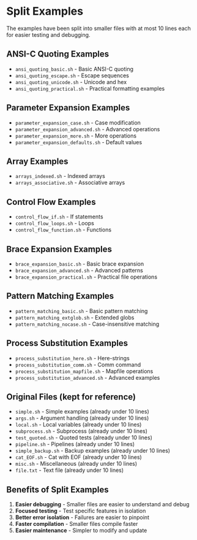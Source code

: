 # Split Examples

The examples have been split into smaller files with at most 10 lines each for easier testing and debugging.

## ANSI-C Quoting Examples
- `ansi_quoting_basic.sh` - Basic ANSI-C quoting
- `ansi_quoting_escape.sh` - Escape sequences
- `ansi_quoting_unicode.sh` - Unicode and hex
- `ansi_quoting_practical.sh` - Practical formatting examples

## Parameter Expansion Examples
- `parameter_expansion_case.sh` - Case modification
- `parameter_expansion_advanced.sh` - Advanced operations
- `parameter_expansion_more.sh` - More operations
- `parameter_expansion_defaults.sh` - Default values

## Array Examples
- `arrays_indexed.sh` - Indexed arrays
- `arrays_associative.sh` - Associative arrays

## Control Flow Examples
- `control_flow_if.sh` - If statements
- `control_flow_loops.sh` - Loops
- `control_flow_function.sh` - Functions

## Brace Expansion Examples
- `brace_expansion_basic.sh` - Basic brace expansion
- `brace_expansion_advanced.sh` - Advanced patterns
- `brace_expansion_practical.sh` - Practical file operations

## Pattern Matching Examples
- `pattern_matching_basic.sh` - Basic pattern matching
- `pattern_matching_extglob.sh` - Extended globs
- `pattern_matching_nocase.sh` - Case-insensitive matching

## Process Substitution Examples
- `process_substitution_here.sh` - Here-strings
- `process_substitution_comm.sh` - Comm command
- `process_substitution_mapfile.sh` - Mapfile operations
- `process_substitution_advanced.sh` - Advanced examples

## Original Files (kept for reference)
- `simple.sh` - Simple examples (already under 10 lines)
- `args.sh` - Argument handling (already under 10 lines)
- `local.sh` - Local variables (already under 10 lines)
- `subprocess.sh` - Subprocess (already under 10 lines)
- `test_quoted.sh` - Quoted tests (already under 10 lines)
- `pipeline.sh` - Pipelines (already under 10 lines)
- `simple_backup.sh` - Backup examples (already under 10 lines)
- `cat_EOF.sh` - Cat with EOF (already under 10 lines)
- `misc.sh` - Miscellaneous (already under 10 lines)
- `file.txt` - Text file (already under 10 lines)

## Benefits of Split Examples
1. **Easier debugging** - Smaller files are easier to understand and debug
2. **Focused testing** - Test specific features in isolation
3. **Better error isolation** - Failures are easier to pinpoint
4. **Faster compilation** - Smaller files compile faster
5. **Easier maintenance** - Simpler to modify and update
